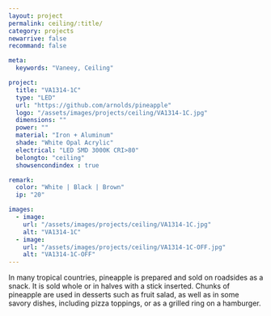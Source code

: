```yaml
---
layout: project
permalink: ceiling/:title/
category: projects
newarrive: false
recommand: false

meta:
  keywords: "Vaneey, Ceiling"

project:
  title: "VA1314-1C"
  type: "LED"
  url: "https://github.com/arnolds/pineapple"
  logo: "/assets/images/projects/ceiling/VA1314-1C.jpg"
  dimensions: ""
  power: ""
  material: "Iron + Aluminum"
  shade: "White Opal Acrylic"
  electrical: "LED SMD 3000K CRI>80"
  belongto: "ceiling"
  showsencondindex : true

remark:
  color: "White | Black | Brown"
  ip: "20"

images:
  - image:
    url: "/assets/images/projects/ceiling/VA1314-1C.jpg"
    alt: "VA1314-1C"
  - image:
    url: "/assets/images/projects/ceiling/VA1314-1C-OFF.jpg"
    alt: "VA1314-1C-OFF"
---
```

<p>In many tropical countries, pineapple is prepared and sold on roadsides as a snack. It is sold whole or in halves with a stick inserted. Chunks of pineapple are used in desserts such as fruit salad, as well as in some savory dishes, including pizza toppings, or as a grilled ring on a hamburger.</p>
